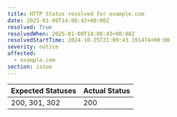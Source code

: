 ```yaml
---
title: HTTP Status resolved for example.com
date: 2025-01-09T14:08:43+00:00Z
resolved: True
resolvedWhen: 2025-01-09T14:08:43+00:00Z
resolvedStartTime: 2024-10-25T21:09:43.191474+00:00
severity: notice
affected:
  - example.com
section: issue
---
```


| Expected Statuses | Actual Status  |
|-------------------|----------------|
| 200, 301, 302 | 200 |
